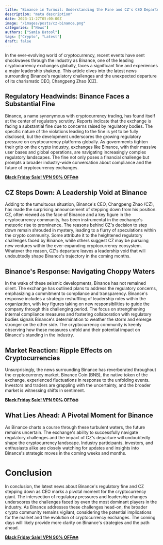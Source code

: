 ```yaml
---
title: "Binance in Turmoil: Understanding the Fine and CZ's CEO Departure"
description: "meta description"
date: 2023-11-27T05:00:00Z
image: "/images/posts/cz-binance.png"
categories: ["News"]
authors: ["Samia Batool"]
tags: ["Crypto", "Latest"]
draft: false
---
```


In the ever-evolving world of cryptocurrency, recent events have sent shockwaves through the industry as Binance, one of the leading cryptocurrency exchanges globally, faces a significant fine and experiences a major leadership shakeup. This article dives into the latest news surrounding Binance's regulatory challenges and the unexpected departure of its charismatic CEO, Changpeng Zhao (CZ).

## Regulatory Headwinds: Binance Faces a Substantial Fine
Binance, a name synonymous with cryptocurrency trading, has found itself at the center of regulatory scrutiny. Reports indicate that the exchange is facing a substantial fine due to concerns raised by regulatory bodies. The specific nature of the violations leading to the fine is yet to be fully disclosed, but the development underscores the growing regulatory pressure on cryptocurrency platforms globally.
As governments tighten their grip on the crypto industry, exchanges like Binance, with their massive user bases and global operations, are navigating increasingly complex regulatory landscapes. The fine not only poses a financial challenge but prompts a broader industry-wide conversation about compliance and the future of cryptocurrency exchanges.

**[Black Friday Sale! VPN 90% OFF🔥🔥](https://singingfiles.com/show.php?l=0&u=865363&id=60403)**

## CZ Steps Down: A Leadership Void at Binance
Adding to the tumultuous situation, Binance's CEO, Changpeng Zhao (CZ), has made the surprising announcement of stepping down from his position. CZ, often viewed as the face of Binance and a key figure in the cryptocurrency community, has been instrumental in the exchange's meteoric rise to prominence.
The reasons behind CZ's decision to step down remain shrouded in mystery, leading to a flurry of speculations within the crypto community. Some attribute it to the heightened regulatory challenges faced by Binance, while others suggest CZ may be pursuing new ventures within the ever-expanding cryptocurrency ecosystem. Whatever the reason, CZ's departure leaves a leadership void that will undoubtedly shape Binance's trajectory in the coming months.

## Binance's Response: Navigating Choppy Waters
In the wake of these seismic developments, Binance has not remained silent. The exchange has outlined plans to address the regulatory concerns, emphasizing a commitment to compliance and transparency. Binance's response includes a strategic reshuffling of leadership roles within the organization, with key figures taking on new responsibilities to guide the company through this challenging period.
The focus on strengthening internal compliance measures and fostering collaboration with regulatory bodies signals Binance's determination to weather the storm and emerge stronger on the other side. The cryptocurrency community is keenly observing how these measures unfold and their potential impact on Binance's standing in the industry.

## Market Reaction: Ripple Effects on Cryptocurrencies
Unsurprisingly, the news surrounding Binance has reverberated throughout the cryptocurrency market. Binance Coin (BNB), the native token of the exchange, experienced fluctuations in response to the unfolding events. Investors and traders are grappling with the uncertainty, and the broader market is witnessing shifts in sentiment.

**[Black Friday Sale! VPN 90% OFF🔥🔥](https://singingfiles.com/show.php?l=0&u=865363&id=60403)**

## What Lies Ahead: A Pivotal Moment for Binance
As Binance charts a course through these turbulent waters, the future remains uncertain. The exchange's ability to successfully navigate regulatory challenges and the impact of CZ's departure will undoubtedly shape the cryptocurrency landscape. Industry participants, investors, and enthusiasts alike are closely watching for updates and insights into Binance's strategic moves in the coming weeks and months.

# Conclusion

In conclusion, the latest news about Binance's regulatory fine and CZ stepping down as CEO marks a pivotal moment for the cryptocurrency giant. The intersection of regulatory pressures and leadership changes underscores the challenges faced by even the most dominant players in the industry.
As Binance addresses these challenges head-on, the broader crypto community remains vigilant, considering the potential implications for the market and the evolution of cryptocurrency exchanges. The coming days will likely provide more clarity on Binance's strategies and the path ahead.

**[Black Friday Sale! VPN 90% OFF🔥🔥](https://singingfiles.com/show.php?l=0&u=865363&id=60403)**